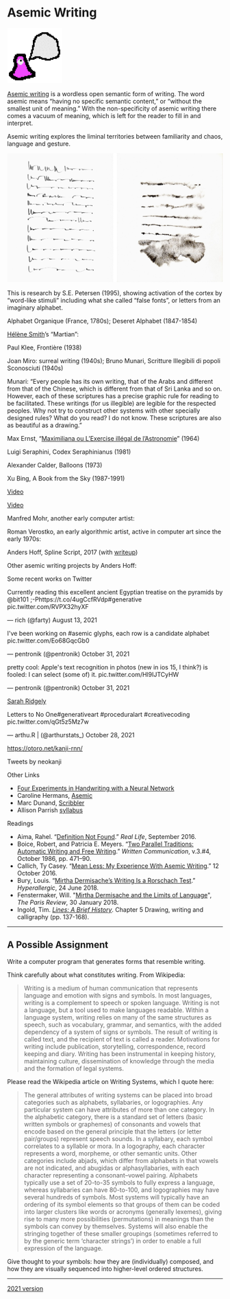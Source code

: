 # Asemic Writing

![pink-alien.gif](img/pink-alien.gif)

[Asemic writing](https://en.wikipedia.org/wiki/Asemic_writing) is a wordless open semantic form of writing. The word asemic means “having no specific semantic content,” or “without the smallest unit of meaning.” With the non-specificity of asemic writing there comes a vacuum of meaning, which is left for the reader to fill in and interpret.

Asemic writing explores the liminal territories between familiarity and chaos, language and gesture.

![mirtha_dermisache-1970s.jpg](img/mirtha_dermisache-1970s.jpg)

This is research by S.E. Petersen (1995), showing activation of the cortex by “word-like stimuli” including what she called “false fonts”, or letters from an imaginary alphabet.



Alphabet Organique (France, 1780s); Deseret Alphabet (1847-1854)

 
[Hélène Smith](http://www.cabinetmagazine.org/issues/1/i_martian.php)’s “Martian”:



Paul Klee, Frontière (1938)



Joan Miro: surreal writing (1940s);
Bruno Munari, Scritture Illegibili di popoli Sconosciuti (1940s)



Munari: “Every people has its own writing, that of the Arabs and different from that of the Chinese, which is different from that of Sri Lanka and so on. However, each of these scriptures has a precise graphic rule for reading to be facilitated. These writings (for us illegible) are legible for the respected peoples. Why not try to construct other systems with other specially designed rules? What do you read? I do not know. These scriptures are also as beautiful as a drawing.”



Max Ernst, “[Maximiliana ou L’Exercise illégal de l’Astronomie](https://www.google.com/search?q=Max+Ernst,+Maximiliana+ou+L%27Exercice+ill%C3%A9gal+de+l%27Astronomie&source=lnms&tbm=isch&sa=X&ved=0ahUKEwjQpfeRsJnZAhXyx1kKHWyZD3oQ_AUICygC&biw=1272&bih=831)” (1964)



Luigi Seraphini, Codex Seraphinianus (1981)







Alexander Calder, Balloons (1973)



Xu Bing, A Book from the Sky (1987-1991)

[Video](https://www.youtube.com/watch?v=Ymz2W7FYJB8)

[Video](https://www.youtube.com/watch?v=jxHWJjaUDQg)












Manfred Mohr, another early computer artist:



Roman Verostko, an early algorithmic artist, active in computer art since the early 1970s:



Anders Hoff, Spline Script, 2017 (with [writeup](https://inconvergent.net/2017/spline-script/))



Other asemic writing projects by Anders Hoff:







Some recent works on Twitter

Currently reading this excellent ancient Egyptian treatise on the pyramids by @bit101 ;-Phttps://t.co/4ugCcfRVdp#generative pic.twitter.com/RVPX32hyXF

— rich (@farty) August 13, 2021



I've been working on #asemic glyphs, each row is a candidate alphabet pic.twitter.com/Eo68GqcGb0

— pentronik (@pentronik) October 31, 2021



pretty cool: Apple's text recognition in photos (new in ios 15, I think?) is fooled: I can select (some of) it. pic.twitter.com/Hl9IJTCyHW

— pentronik (@pentronik) October 31, 2021



[Sarah Ridgely](https://x.com/sarah_ridgley/status/1408177554087989255)

Letters to No One#generativeart #proceduralart #creativecoding pic.twitter.com/qGt5z5Mz7w

— arthu.R | (@arthurstats_) October 28, 2021

https://otoro.net/kanji-rnn/

Tweets by neokanji

Other Links

* [Four Experiments in Handwriting with a Neural Network](https://distill.pub/2016/handwriting/)
* Caroline Hermans, [Asemic](https://caro.io/asemic)
* Marc Dunand, [Scribbler](https://marcdunand.com/scribbler/)
* Allison Parrish [syllabus](https://gist.github.com/aparrish/8c1a0fde5a7b9b025930edc8628f438f)

Readings

* Aima, Rahel. “[Definition Not Found](https://reallifemag.com/definition-not-found/).” *Real Life*, September 2016.
* Boice, Robert, and Patricia E. Meyers. “[Two Parallel Traditions: Automatic Writing and Free Writing](https://journals.sagepub.com/doi/abs/10.1177/0741088386003004004).” *Written Communication*, v.3.#4, October 1986, pp. 471–90.
* Callich, Ty Casey. “[Mean Less: My Experience With Asemic Writing](https://medium.com/@tylercaseycallich/mean-less-my-experience-with-asemic-writing-5c5791e91162).” 12 October 2016.
* Bury, Louis. “[Mirtha Dermisache’s Writing Is a Rorschach Test](https://hyperallergic.com/444659/selected-writings-mirtha-dermisache-ugly-duckling-presse-siglio-2017/).” *Hyperallergic*, 24 June 2018.
* Fenstermaker, Will. "[Mirtha Dermisache and the Limits of Language](https://www.theparisreview.org/blog/2018/01/30/mirtha-dermisache-limits-language/)", *The Paris Review*, 30 January 2018.
* Ingold, Tim. [*Lines: A Brief History*](https://ebookcentral.proquest.com/lib/cm/reader.action?docID=4507339&ppg=137). Chapter 5 Drawing, writing and calligraphy (pp. 137-168).






---

## A Possible Assignment

Write a computer program that generates forms that resemble writing.

Think carefully about what constitutes writing. From Wikipedia:

> Writing is a medium of human communication that represents language and emotion with signs and symbols. In most languages, writing is a complement to speech or spoken language. Writing is not a language, but a tool used to make languages readable. Within a language system, writing relies on many of the same structures as speech, such as vocabulary, grammar, and semantics, with the added dependency of a system of signs or symbols. The result of writing is called text, and the recipient of text is called a reader. Motivations for writing include publication, storytelling, correspondence, record keeping and diary. Writing has been instrumental in keeping history, maintaining culture, dissemination of knowledge through the media and the formation of legal systems.

Please read the Wikipedia article on Writing Systems, which I quote here:

> The general attributes of writing systems can be placed into broad categories such as alphabets, syllabaries, or logographies. Any particular system can have attributes of more than one category. In the alphabetic category, there is a standard set of letters (basic written symbols or graphemes) of consonants and vowels that encode based on the general principle that the letters (or letter pair/groups) represent speech sounds. In a syllabary, each symbol correlates to a syllable or mora. In a logography, each character represents a word, morpheme, or other semantic units. Other categories include abjads, which differ from alphabets in that vowels are not indicated, and abugidas or alphasyllabaries, with each character representing a consonant–vowel pairing. Alphabets typically use a set of 20-to-35 symbols to fully express a language, whereas syllabaries can have 80-to-100, and logographies may have several hundreds of symbols. Most systems will typically have an ordering of its symbol elements so that groups of them can be coded into larger clusters like words or acronyms (generally lexemes), giving rise to many more possibilities (permutations) in meanings than the symbols can convey by themselves. Systems will also enable the stringing together of these smaller groupings (sometimes referred to by the generic term ‘character strings’) in order to enable a full expression of the language.

Give thought to your symbols: how they are (individually) composed, and how they are visually sequenced into higher-level ordered structures.

 

 

---

[2021 version](https://courses.ideate.cmu.edu/60-428/f2021/index.html%3Fp=1790.html)